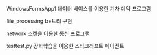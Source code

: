 WindowsFormsApp1 데이터 베이스를 이용한 기차 예약 프로그램

file_processing b+트리 구현

network 소켓을 이용한 통신 프로그램

testtest.py 강화학습을 이용한 스타크래프트 에이전트
